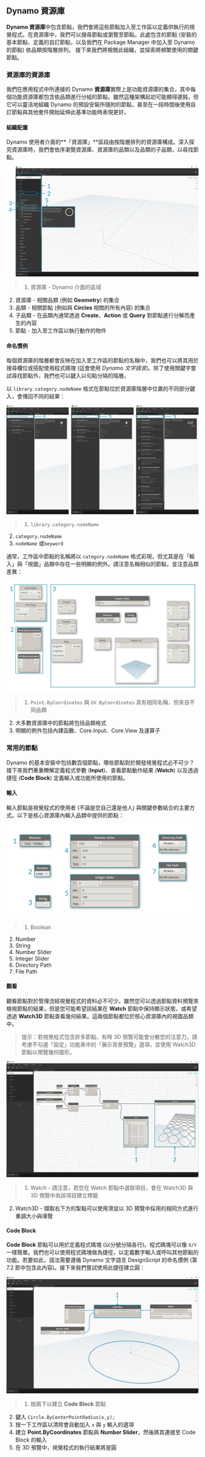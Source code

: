 

## Dynamo 資源庫

**Dynamo 資源庫**中包含節點，我們會將這些節點加入至工作區以定義供執行的視覺程式。在資源庫中，我們可以搜尋節點或瀏覽至節點。此處包含的節點 (安裝的基本節點、定義的自訂節點，以及我們在 Package Manager 中加入至 Dynamo 的節點) 依品類按階層排列。 接下來我們將檢閱此組織，並探索將頻繁使用的關鍵節點。

### 資源庫的資源庫

我們在應用程式中所連接的 Dynamo **資源庫**實際上是功能資源庫的集合，其中每個功能資源庫都包含依品類進行分組的節點。雖然這種架構起初可能顯得遲鈍，但它可以靈活地組織 Dynamo 的預設安裝所隨附的節點，甚至在一段時間後使用自訂節點與其他套件開始延伸此基準功能時表現更好。

#### 組織配置

Dynamo 使用者介面的**「資源庫」**區段由按階層排列的資源庫構成。深入探究資源庫時，我們會依序瀏覽資源庫、資源庫的品類以及品類的子品類，以尋找節點。

![資源庫階層](images/3-3/00-LibraryBrowsing.jpg)

> 1. 資源庫 - Dynamo 介面的區域
2. 資源庫 - 相關品類 (例如 **Geometry**) 的集合
3. 品類 - 相關節點 (例如與 **Circles** 相關的所有內容) 的集合
4. 子品類 - 在品類內通常透過 **Create**、**Action** 或 **Query** 對節點進行分解而產生的內容
5. 節點 - 加入至工作區以執行動作的物件

#### 命名慣例

每個資源庫的階層都會反映在加入至工作區的節點的名稱中，我們也可以將其用於搜尋欄位或搭配使用程式碼塊 (這會使用 *Dynamo 文字語言*)。除了使用關鍵字嘗試尋找節點外，我們也可以鍵入以句點分隔的階層。

以 ```library.category.nodeName``` 格式在節點位於資源庫階層中位置的不同部分鍵入，會傳回不同的結果：

![搜尋資源庫 - 使用三個「命名」PNG 建立](images/3-3/01-LibrarySearching.jpg)

> 1. ```library.category.nodeName```
2. ```category.nodeName```
3. ```nodeName``` 或```keyword```

通常，工作區中節點的名稱將以 ```category.nodeName``` 格式彩現，但尤其是在「輸入」與「視圖」品類中存在一些明顯的例外。請注意名稱相似的節點，並注意品類差異：

![節點名稱](images/3-3/02-NodeNames.jpg)

> 1. ```Point.ByCoordinates``` 與 ```UV.ByCoordinates``` 具有相同名稱，但來自不同品類
2. 大多數資源庫中的節點將包括品類格式
3. 明顯的例外包括內建函數、Core.Input、Core.View 及運算子

### 常用的節點

Dynamo 的基本安裝中包括數百個節點，哪些節點對於開發視覺程式必不可少？接下來我們著重瞭解定義程式參數 (**Input**)、查看節點動作結果 (**Watch**) 以及透過捷徑 (**Code Block**) 定義輸入或功能所使用的節點。

#### 輸入

輸入節點是視覺程式的使用者 (不論是您自己還是他人) 與關鍵參數結合的主要方式。以下是核心資源庫內輸入品類中提供的節點：

![輸入節點](images/3-3/03-InputNodes.jpg)

> 1. Boolean
2. Number
3. String
4. Number Slider
5. Integer Slider
6. Directory Path
7. File Path

#### 觀看

觀看節點對於管理流經視覺程式的資料必不可少。雖然您可以透過節點資料預覽來檢視節點的結果，但是您可能希望該結果在 **Watch** 節點中保持顯示狀態，或希望透過 **Watch3D** 節點查看幾何結果。這兩個節點都位於核心資源庫內的視圖品類中。

> 提示：若視覺程式包含許多節點，有時 3D 預覽可能會分散您的注意力。請考慮不勾選「設定」功能表中的「展示背景預覽」選項，並使用 Watch3D 節點以預覽幾何圖形。

![觀看與 Watch3D](images/3-3/04-WatchNodes.jpg)

> 1. Watch - 請注意，若您在 Watch 節點中選取項目，會在 Watch3D 與 3D 預覽中為該項目建立標籤
2. Watch3D - 擷取右下方的掣點可以使用滑鼠以 3D 預覽中採用的相同方式進行重調大小與導覽

#### Code Block

**Code Block** 節點可以用於定義程式碼塊 (以分號分隔各行)。程式碼塊可以像 ```X/Y``` 一樣簡單。我們也可以使用程式碼塊做為捷徑，以定義數字輸入或呼叫其他節點的功能。若要如此，語法需要遵循 Dynamo 文字語言 DesignScript 的命名慣例 (第 7.2 節中包含此內容)。接下來我們嘗試使用此捷徑建立圓：

![程式碼塊捷徑](images/3-3/05-CodeBlock.jpg)

> 1. 按兩下以建立 **Code Block** 節點
2. 鍵入 ```Circle.ByCenterPointRadius(x,y);```
3. 按一下工作區以清除會自動加入 ```x``` 與 ```y``` 輸入的選項
4. 建立 **Point.ByCoordinates** 節點與 **Number Slider**，然後將其連接至 Code Block 的輸入
5. 在 3D 預覽中，視覺程式的執行結果將是圓

